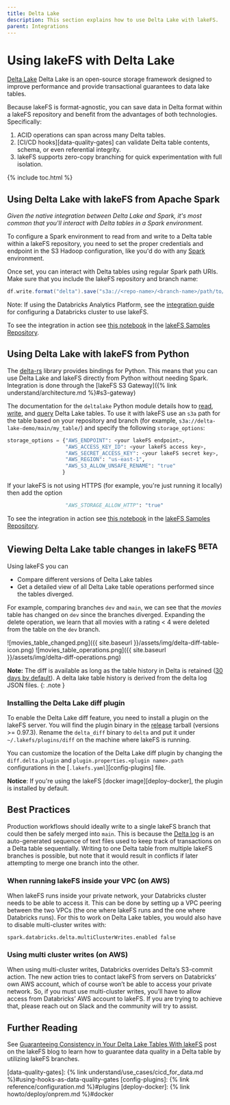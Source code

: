 ```yaml
---
title: Delta Lake
description: This section explains how to use Delta Lake with lakeFS.
parent: Integrations
---
```


# Using lakeFS with Delta Lake

[Delta Lake](https://delta.io/) Delta Lake is an open-source storage framework designed to improve performance and provide transactional guarantees to data lake tables.

Because lakeFS is format-agnostic, you can save data in Delta format within a lakeFS repository and benefit from the advantages of both technologies.  Specifically:

1. ACID operations can span across many Delta tables.
2. [CI/CD hooks][data-quality-gates] can validate Delta table contents, schema, or even referential integrity.
3. lakeFS supports zero-copy branching for quick experimentation with full isolation.

{% include toc.html %}

## Using Delta Lake with lakeFS from Apache Spark

_Given the native integration between Delta Lake and Spark, it's most common that you'll interact with Delta tables in a Spark environment._

To configure a Spark environment to read from and write to a Delta table within a lakeFS repository, you need to set the proper credentials and endpoint in the S3 Hadoop configuration, like you'd do with any [Spark](./spark.md) environment.

Once set, you can interact with Delta tables using regular Spark path URIs. Make sure that you include the lakeFS repository and branch name:

```scala
df.write.format("delta").save("s3a://<repo-name>/<branch-name>/path/to/delta-table")
```

Note: If using the Databricks Analytics Platform, see the [integration guide](./spark.md#installation) for configuring a Databricks cluster to use lakeFS.

To see the integration in action see [this notebook](https://github.com/treeverse/lakeFS-samples/blob/main/00_notebooks/delta-lake.ipynb) in the [lakeFS Samples Repository](https://github.com/treeverse/lakeFS-samples/).

## Using Delta Lake with lakeFS from Python

The [delta-rs](https://github.com/delta-io/delta-rs) library provides bindings for Python. This means that you can use Delta Lake and lakeFS directly from Python without needing Spark. Integration is done through the [lakeFS S3 Gateway]({% link understand/architecture.md %}#s3-gateway)

The documentation for the `deltalake` Python module details how to [read](https://delta-io.github.io/delta-rs/python/usage.html#loading-a-delta-table), [write](https://delta-io.github.io/delta-rs/python/usage.html#writing-delta-tables), and [query](https://delta-io.github.io/delta-rs/python/usage.html#querying-delta-tables) Delta Lake tables. To use it with lakeFS use an `s3a` path for the table based on your repository and branch (for example, `s3a://delta-lake-demo/main/my_table/`) and specify the following `storage_options`:

```python
storage_options = {"AWS_ENDPOINT": <your lakeFS endpoint>,
                   "AWS_ACCESS_KEY_ID": <your lakeFS access key>,
                   "AWS_SECRET_ACCESS_KEY": <your lakeFS secret key>,
                   "AWS_REGION": "us-east-1",
                   "AWS_S3_ALLOW_UNSAFE_RENAME": "true"
                  }
```

If your lakeFS is not using HTTPS (for example, you're just running it locally) then add the option

```python
                   "AWS_STORAGE_ALLOW_HTTP": "true"
```

To see the integration in action see [this notebook](https://github.com/treeverse/lakeFS-samples/blob/main/00_notebooks/delta-lake-python.ipynb) in the [lakeFS Samples Repository](https://github.com/treeverse/lakeFS-samples/).

## Viewing Delta Lake table changes in lakeFS <sup>BETA</sup>

Using lakeFS you can
* Compare different versions of Delta Lake tables
* Get a detailed view of all Delta Lake table operations performed since the tables diverged.

For example, comparing branches `dev` and `main`, we can see that the _movies_ table has changed on `dev` since the branches diverged.
Expanding the delete operation, we learn that all movies with a rating < 4 were deleted from the table on the `dev` branch.

![movies_table_changed.png]({{ site.baseurl }}/assets/img/delta-diff-table-icon.png)
![movies_table_operations.png]({{ site.baseurl }}/assets/img/delta-diff-operations.png)

**Note:**
The diff is available as long as the table history in Delta is retained ([30 days by default](https://docs.databricks.com/delta/history.html#configure-data-retention-for-time-travel)). A delta lake table history is derived from the delta log JSON files.
{: .note }

### Installing the Delta Lake diff plugin

To enable the Delta Lake diff feature, you need to install a plugin on the lakeFS server. You will find the plugin binary in the
[release](https://github.com/treeverse/lakeFS/releases/latest) tarball (versions >= 0.97.3).
Rename the `delta_diff` binary to `delta` and put it under `~/.lakefs/plugins/diff` on the machine where lakeFS is running. 

You can customize the location of the Delta Lake diff plugin by changing the `diff.delta.plugin` and 
`plugin.properties.<plugin name>.path` configurations in the [`.lakefs.yaml`][config-plugins] file.

**Notice**: If you're using the lakeFS [docker image][deploy-docker], the plugin is installed by default.

## Best Practices

Production workflows should ideally write to a single lakeFS branch that could then be safely merged into `main`. This is because the [Delta log](https://databricks.com/blog/2019/08/21/diving-into-delta-lake-unpacking-the-transaction-log.html) is an auto-generated sequence of text files used to keep track of transactions on a Delta table sequentially. Writing to one Delta table from multiple lakeFS branches is possible, but note that it would result in conflicts if later attempting to merge one branch into the other.

### When running lakeFS inside your VPC (on AWS)

When lakeFS runs inside your private network, your Databricks cluster needs to be able to access it. 
This can be done by setting up a VPC peering between the two VPCs 
(the one where lakeFS runs and the one where Databricks runs). For this to work on Delta Lake tables, you would also have to disable multi-cluster writes with:

```
spark.databricks.delta.multiClusterWrites.enabled false
```

### Using multi cluster writes (on AWS)

When using multi-cluster writes, Databricks overrides Delta’s S3-commit action. 
The new action tries to contact lakeFS from servers on Databricks’ own AWS account, which of course won’t be able to access your private network. 
So, if you must use multi-cluster writes, you’ll have to allow access from Databricks’ AWS account to lakeFS. 
If you are trying to achieve that, please reach out on Slack and the community will try to assist.

## Further Reading

See [Guaranteeing Consistency in Your Delta Lake Tables With lakeFS](https://lakefs.io/guarantee-consistency-in-your-delta-lake-tables-with-lakefs/) post on the lakeFS blog to learn how to 
guarantee data quality in a Delta table by utilizing lakeFS branches.


[data-quality-gates]:  {% link understand/use_cases/cicd_for_data.md %}#using-hooks-as-data-quality-gates
[config-plugins]:  {% link reference/configuration.md %}#plugins
[deploy-docker]:  {% link howto/deploy/onprem.md %}#docker
